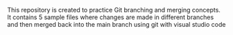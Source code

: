 This repository is created to practice Git branching and merging concepts.
It contains 5 sample files where changes are made in different branches and then merged back into the main branch using git with visual studio code

